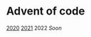 # Advent of code

[2020](https://github.com/d3vyce/Advent-of-code/tree/main/2020)
[2021](https://github.com/d3vyce/Advent-of-code/tree/main/2021)
2022 *Soon*